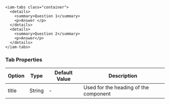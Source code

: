 ```
<iam-tabs class="container">
  <details>
    <summary>Question 1</summary>
    <p>Answer </p>
  </details>
  <details>
    <summary>Question 2</summary>
    <p>Answer</p>
  </details>
</iam-tabs>
```

### Tab Properties

| Option | Type | Default Value | Description |
| ------ | ---- | ------------- | ----------- |
| title  | String | - | Used for the heading of the component |